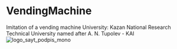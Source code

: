 # VendingMachine
Imitation of a vending machine
University: Kazan National Research Technical University named after A. N. Tupolev - KAI
![logo_sayt_podpis_mono](https://user-images.githubusercontent.com/56444269/125158581-c27a8080-e17a-11eb-84dc-d91a1a01fb19.png)
